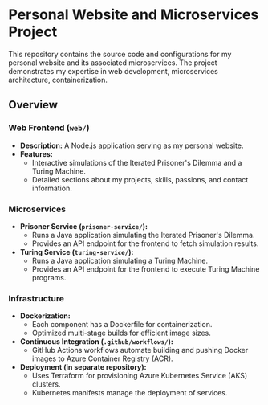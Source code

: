 # Personal Website and Microservices Project

This repository contains the source code and configurations for my personal website and its associated microservices. The project demonstrates my expertise in web development, microservices architecture, containerization.

## Overview

### Web Frontend (`web/`)

- **Description:** A Node.js application serving as my personal website.
- **Features:**
  - Interactive simulations of the Iterated Prisoner's Dilemma and a Turing Machine.
  - Detailed sections about my projects, skills, passions, and contact information.

### Microservices

- **Prisoner Service (`prisoner-service/`):**
  - Runs a Java application simulating the Iterated Prisoner's Dilemma.
  - Provides an API endpoint for the frontend to fetch simulation results.
- **Turing Service (`turing-service/`):**
  - Runs a Java application simulating a Turing Machine.
  - Provides an API endpoint for the frontend to execute Turing Machine programs.

### Infrastructure

- **Dockerization:**
  - Each component has a Dockerfile for containerization.
  - Optimized multi-stage builds for efficient image sizes.
- **Continuous Integration (`.github/workflows/`):**
  - GitHub Actions workflows automate building and pushing Docker images to Azure Container Registry (ACR).
- **Deployment (in separate repository):**
  - Uses Terraform for provisioning Azure Kubernetes Service (AKS) clusters.
  - Kubernetes manifests manage the deployment of services.